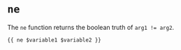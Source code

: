 # `ne`

The `ne` function returns the boolean truth of `arg1 != arg2`.

```
{{ ne $variable1 $variable2 }}
```